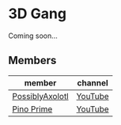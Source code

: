 # 3D Gang

Coming soon...

## Members

|member|channel|
|------|-------|
|[PossiblyAxolotl](/youtube)|[YouTube](https://www.youtube.com/@PossiblyAxolotl)|
|[Pino Prime](/pino_prime)|[YouTube](https://www.youtube.com/@PinoPrime)|
